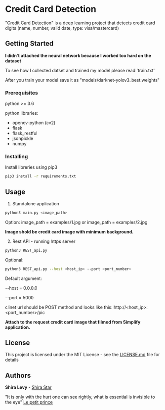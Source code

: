 # Credit Card Detection

"Credit Card Detection" is a deep learning project that detects credit card digits (name, number, valid date, type: visa/mastercard)

## Getting Started

**I didn't attached the neural network because I worked too hard on the dataset**

To see how I collected datset and trained my model please read 'train.txt'

After you train your model save it as "models/darknet-yolov3_best.weights"

### Prerequisites

python >= 3.6

python libraries:
- opencv-python (cv2)
- flask
- flask_restful
- jsonpickle
- numpy

### Installing

Install libreries using pip3

```bash
pip3 install -r requirements.txt
```

## Usage

1. Standalone application

```bash
python3 main.py <image_path> 
```
Option: image_path = examples/1.jpg  or  image_path = examples/2.jpg

**Image shold be credit card image with minimum background.**


2. Rest API - running https server

```bash
python3 REST_api.py
```

Optional:
```bash
python3 REST_api.py --host <host_ip> --port <port_number>
```

Default argument:

--host = 0.0.0.0

--port = 5000

clinet url should be POST method and looks like this:  http://<host_ip>:<port_number>/pic

**Attach to the request credit card image that filmed from Simplify application.**

## License

This project is licensed under the MIT License - see the [LICENSE.md](LICENSE.md) file for details

## Authors

**Shira Levy** - [Shira Star](https://github.com/ShiraStarL)

"It is only with the hurt one can see rightly, what is essential is invisible to the eye" [Le petit prince](https://i.pinimg.com/originals/d5/0d/44/d50d44dfc6cfbc89f9f27d582fe401e7.jpg) 

